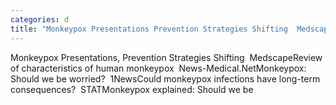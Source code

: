 ```yaml
---
categories: d
title: "Monkeypox Presentations Prevention Strategies Shifting  Medscape"
---
```

Monkeypox Presentations, Prevention Strategies Shifting&nbsp;&nbsp;MedscapeReview of characteristics of human monkeypox&nbsp;&nbsp;News-Medical.NetMonkeypox: Should we be worried?&nbsp;&nbsp;1NewsCould monkeypox infections have long-term consequences?&nbsp;&nbsp;STATMonkeypox explained: Should we be